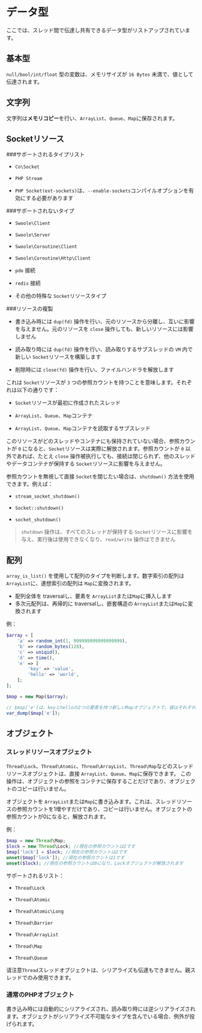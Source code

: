 # データ型
ここでは、スレッド間で伝達し共有できるデータ型がリストアップされています。

## 基本型
`null/bool/int/float` 型の変数は、メモリサイズが `16 Bytes` 未満で、値として伝達されます。

## 文字列
文字列は**メモリコピー**を行い、`ArrayList`、`Queue`、`Map`に保存されます。

## Socketリソース

###サポートされるタイプリスト

- `Co\Socket`

- `PHP Stream`
- `PHP Socket(ext-sockets)`は、`--enable-sockets`コンパイルオプションを有効にする必要があります

###サポートされないタイプ

- `Swoole\Client`

- `Swoole\Server`

- `Swoole\Coroutine\Client`

- `Swoole\Coroutine\Http\Client`

- `pdo` 接続

- `redis` 接続
- その他の特殊な `Socket`リソースタイプ

###リソースの複製

- 書き込み時には `dup(fd)` 操作を行い、元のリソースから分離し、互いに影響を与えません。元のリソースを `close` 操作しても、新しいリソースには影響しません

- 読み取り時には `dup(fd)` 操作を行い、読み取りするサブスレッドの `VM` 内で新しい `Socket`リソースを構築します
- 削除時には `close(fd)` 操作を行い、ファイルハンドラを解放します

これは `Socket`リソースが `3` つの参照カウントを持つことを意味します。それぞれは以下の通りです：

- `Socket`リソースが最初に作成されたスレッド

- `ArrayList`、`Queue`、`Map`コンテナ
- `ArrayList`、`Queue`、`Map`コンテナを読取するサブスレッド

このリソースがどのスレッドやコンテナにも保持されていない場合、参照カウントが `0` になると、`Socket`リソースは実際に解放されます。参照カウントが `0` 以外であれば、たとえ `close` 操作被执行しても、接続は閉じられず、他のスレッドやデータコンテナが保持する `Socket`リソースに影響を与えません。

参照カウントを無視して直接 `Socket`を閉じたい場合は、`shutdown()` 方法を使用できます。例えば：

- `stream_socket_shutdown()`

- `Socket::shutdown()`

- `socket_shutdown()`

> `shutdown` 操作は、すべてのスレッドが保持する `Socket`リソースに影響を与え、実行後は使用できなくなり、`read/write` 操作はできません

## 配列
`array_is_list()` を使用して配列のタイプを判断します。数字索引の配列は `ArrayList`に、連想索引の配列は `Map`に変換されます。

- 配列全体を traversalし、要素を `ArrayList`または`Map`に挿入します
- 多次元配列は、再帰的に traversalし、嵌套構造の `ArrayList`または`Map`に変換されます

例：
```php
$array = [
    'a' => random_int(1, 999999999999999999),
    'b' => random_bytes(128),
    'c' => uniqid(),
    'd' => time(),
    'e' => [
        'key' => 'value',
        'hello' => 'world',
    ];
];

$map = new Map($array);

// $map['e']は、keyとhelloの2つの要素を持つ新しいMapオブジェクトで、値はそれぞれ'value'と'world'です
var_dump($map['e']);
```

## オブジェクト

### スレッドリソースオブジェクト

`Thread\Lock`、`Thread\Atomic`、`Thread\ArrayList`、`Thread\Map`などのスレッドリソースオブジェクトは、直接 `ArrayList`、`Queue`、`Map`に保存できます。
この操作は、オブジェクトの参照をコンテナに保存することだけであり、オブジェクトのコピーは行いません。

オブジェクトを `ArrayList`または`Map`に書き込みます。これは、スレッドリソースの参照カウントを1増やすだけであり、コピーは行いません。オブジェクトの参照カウントが0になると、解放されます。

例：

```php
$map = new Thread\Map;
$lock = new Thread\Lock; //現在の参照カウントは1です
$map['lock'] = $lock; //現在の参照カウントは2です
unset($map['lock']); //現在の参照カウントは1です
unset($lock); //現在の参照カウントは0になり、Lockオブジェクトが解放されます
```

サポートされるリスト：

- `Thread\Lock`

- `Thread\Atomic`

- `Thread\Atomic\Long`

- `Thread\Barrier`

- `Thread\ArrayList`

- `Thread\Map`

- `Thread\Queue`

请注意`Thread`スレッドオブジェクトは、シリアライズも伝達もできません。親スレッドでのみ使用できます。

### 通常のPHPオブジェクト
書き込み時には自動的にシリアライズされ、読み取り時には逆シリアライズされます。オブジェクトがシリアライズ不可能なタイプを含んでいる場合、例外が投げられます。
